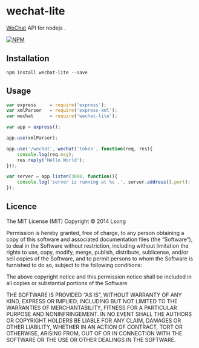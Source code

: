 # wechat-lite

[WeChat](https://wx.qq.com/) API for nodejs .

[![NPM](https://nodei.co/npm/wechat-lite.png?downloads=true&stars=true)](https://nodei.co/npm/wechat-lite/)


## Installation

	npm install wechat-lite --save

## Usage

````javascript
var express 	= require('express');
var xmlParser 	= require('express-xml');
var wechat		= require('wechat-lite');

var app = express();

app.use(xmlParser);

app.use('/wechat', wechat('token', function(req, res){
	console.log(req.msg);
	res.reply('Hello World');
}));

var server = app.listen(3000, function(){
	console.log('server is running at %s .', server.address().port);
});	
````

## Licence

The MIT License (MIT)
Copyright © 2014 Lsong

Permission is hereby granted, free of charge, to any person obtaining a copy of this software and associated documentation files (the “Software”), to deal in the Software without restriction, including without limitation the rights to use, copy, modify, merge, publish, distribute, sublicense, and/or sell copies of the Software, and to permit persons to whom the Software is furnished to do so, subject to the following conditions:

The above copyright notice and this permission notice shall be included in all copies or substantial portions of the Software.

THE SOFTWARE IS PROVIDED “AS IS”, WITHOUT WARRANTY OF ANY KIND, EXPRESS OR IMPLIED, INCLUDING BUT NOT LIMITED TO THE WARRANTIES OF MERCHANTABILITY, FITNESS FOR A PARTICULAR PURPOSE AND NONINFRINGEMENT. IN NO EVENT SHALL THE AUTHORS OR COPYRIGHT HOLDERS BE LIABLE FOR ANY CLAIM, DAMAGES OR OTHER LIABILITY, WHETHER IN AN ACTION OF CONTRACT, TORT OR OTHERWISE, ARISING FROM, OUT OF OR IN CONNECTION WITH THE SOFTWARE OR THE USE OR OTHER DEALINGS IN THE SOFTWARE.
	  

